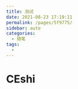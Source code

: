 ```yaml
---
title: 测试
date: 2021-08-23 17:19:11
permalink: /pages/5f9775/
sidebar: auto
categories:
  - 随笔
tags:
  - 
---
```

# CEshi